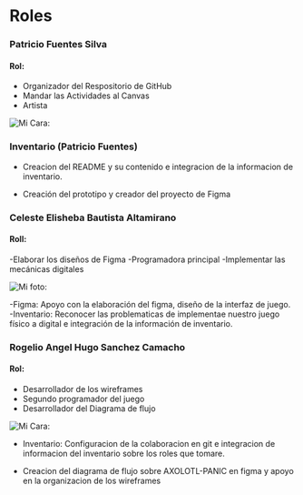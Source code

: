 # Roles
### Patricio Fuentes Silva 

#### Rol:
- Organizador del Respositorio de GitHub
- Mandar las Actividades al Canvas
- Artista 

![Mi Cara:](./assets/Mi%20Cara.jpeg)

### Inventario (Patricio Fuentes)
- Creacion del README y su contenido e integracion de la informacion de inventario.

- Creación del prototipo y creador del proyecto de Figma

### Celeste Elisheba Bautista Altamirano

#### Roll:
-Elaborar los diseños de Figma
-Programadora principal
-Implementar las mecánicas digitales

![Mi foto:](./assets/Foto_Celeste.jpg)

-Figma: Apoyo con la elaboración del figma, diseño de la interfaz de juego.
-Inventario: Reconocer las problematicas de implementae nuestro juego físico a digital e integración de la información de inventario.

### Rogelio Angel Hugo Sanchez Camacho 

#### Rol:
- Desarrollador de los wireframes
- Segundo programador del juego
- Desarrollador del Diagrama de flujo

![Mi Cara:](./assets/RogelioFoto.jpg)

- Inventario: Configuracion de la colaboracion en git e integracion de informacion del inventario sobre los roles que tomare.

- Creacion del diagrama de flujo sobre AXOLOTL-PANIC en figma y apoyo en la organizacion de los wireframes